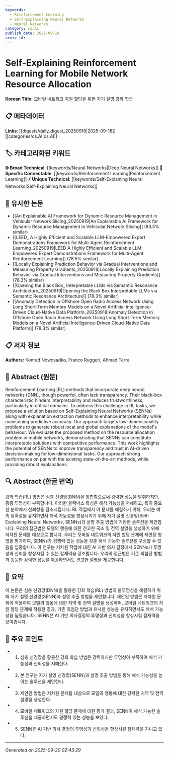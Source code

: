 ```yaml
---
keywords:
  - Reinforcement Learning
  - Self-Explaining Neural Networks
  - Neural Networks
category: cs.AI
publish_date: 2025-09-18
arxiv_id:
---
```


<!-- KEYWORD_LINKING_METADATA:
{
  "processed_timestamp": "2025-09-22 22:10:59.198536",
  "vocabulary_version": "1.0",
  "selected_keywords": [
    "Reinforcement Learning",
    "Self-Explaining Neural Networks",
    "Neural Networks"
  ],
  "rejected_keywords": [
    "Resource Allocation in Mobile Networks"
  ],
  "similarity_scores": {
    "Reinforcement Learning": 0.88,
    "Self-Explaining Neural Networks": 0.8,
    "Neural Networks": 0.75
  },
  "extraction_method": "AI_prompt_based",
  "budget_applied": true
}
-->

# Self-Explaining Reinforcement Learning for Mobile Network Resource Allocation

**Korean Title:** 모바일 네트워크 자원 할당을 위한 자기 설명 강화 학습

## 📋 메타데이터

**Links**: [[digests/daily_digest_20250918|2025-09-18]]      [[categories/cs.AI|cs.AI]]

## 🏷️ 카테고리화된 키워드
**🌐 Broad Technical**: [[keywords/Neural Networks|Deep Neural Networks]]
**🔗 Specific Connectable**: [[keywords/Reinforcement Learning|Reinforcement Learning]]
**⚡ Unique Technical**: [[keywords/Self-Explaining Neural Networks|Self-Explaining Neural Networks]]

## 🔗 유사한 논문
- [[An Explainable AI Framework for Dynamic Resource Management in Vehicular Network Slicing_20250919|An Explainable AI Framework for Dynamic Resource Management in Vehicular Network Slicing]] (83.5% similar)
- [[LEED_ A Highly Efficient and Scalable LLM-Empowered Expert Demonstrations Framework for Multi-Agent Reinforcement Learning_20250919|LEED A Highly Efficient and Scalable LLM-Empowered Expert Demonstrations Framework for Multi-Agent Reinforcement Learning]] (78.5% similar)
- [[Locally Explaining Prediction Behavior via Gradual Interventions and Measuring Property Gradients_20250918|Locally Explaining Prediction Behavior via Gradual Interventions and Measuring Property Gradients]] (78.3% similar)
- [[Opening the Black Box_ Interpretable LLMs via Semantic Resonance Architecture_20250919|Opening the Black Box Interpretable LLMs via Semantic Resonance Architecture]] (78.3% similar)
- [[Anomaly Detection in Offshore Open Radio Access Network Using Long Short-Term Memory Models on a Novel Artificial Intelligence-Driven Cloud-Native Data Platform_20250918|Anomaly Detection in Offshore Open Radio Access Network Using Long Short-Term Memory Models on a Novel Artificial Intelligence-Driven Cloud-Native Data Platform]] (78.3% similar)

## 📋 저자 정보

**Authors:** Konrad Nowosadko, Franco Ruggeri, Ahmad Terra

## 📄 Abstract (원문)

Reinforcement Learning (RL) methods that incorporate deep neural networks
(DNN), though powerful, often lack transparency. Their black-box characteristic
hinders interpretability and reduces trustworthiness, particularly in critical
domains. To address this challenge in RL tasks, we propose a solution based on
Self-Explaining Neural Networks (SENNs) along with explanation extraction
methods to enhance interpretability while maintaining predictive accuracy. Our
approach targets low-dimensionality problems to generate robust local and
global explanations of the model's behaviour. We evaluate the proposed method
on the resource allocation problem in mobile networks, demonstrating that SENNs
can constitute interpretable solutions with competitive performance. This work
highlights the potential of SENNs to improve transparency and trust in
AI-driven decision-making for low-dimensional tasks. Our approach strong
performance on par with the existing state-of-the-art methods, while providing
robust explanations.

## 🔍 Abstract (한글 번역)

강화 학습(RL) 방법은 심층 신경망(DNN)을 통합함으로써 강력한 성능을 발휘하지만, 종종 투명성이 부족합니다. 이러한 블랙박스 특성은 해석 가능성을 저해하고, 특히 중요한 분야에서 신뢰성을 감소시킵니다. RL 작업에서 이 문제를 해결하기 위해, 우리는 예측 정확성을 유지하면서 해석 가능성을 향상시키기 위해 자기 설명 신경망(Self-Explaining Neural Networks, SENNs)과 설명 추출 방법에 기반한 솔루션을 제안합니다. 우리의 접근법은 모델의 행동에 대한 견고한 국소 및 전역 설명을 생성하기 위해 저차원 문제를 대상으로 합니다. 우리는 모바일 네트워크의 자원 할당 문제에 제안된 방법을 평가하여, SENNs가 경쟁력 있는 성능을 갖춘 해석 가능한 솔루션을 구성할 수 있음을 입증합니다. 이 연구는 저차원 작업에 대한 AI 기반 의사 결정에서 SENNs가 투명성과 신뢰를 향상시킬 수 있는 잠재력을 강조합니다. 우리의 접근법은 기존 최첨단 방법과 동등한 강력한 성능을 제공하면서도 견고한 설명을 제공합니다.

## 📝 요약

이 논문은 심층 신경망(DNN)을 활용한 강화 학습(RL) 방법의 불투명성을 해결하기 위해 자기 설명 신경망(SENN)과 설명 추출 방법을 제안합니다. 제안된 방법은 저차원 문제에 적용하여 모델의 행동에 대한 지역 및 전역 설명을 생성하며, 모바일 네트워크의 자원 할당 문제에 적용한 결과, 기존 최첨단 방법과 유사한 성능을 유지하면서도 해석 가능성을 높였습니다. SENN은 AI 기반 의사결정의 투명성과 신뢰성을 향상시킬 잠재력을 보여줍니다.

## 🎯 주요 포인트

- 1. 심층 신경망을 활용한 강화 학습 방법은 강력하지만 투명성이 부족하여 해석 가능성과 신뢰성을 저해한다.

- 2. 본 연구는 자기 설명 신경망(SENN)과 설명 추출 방법을 통해 해석 가능성을 높이는 솔루션을 제안한다.

- 3. 제안된 방법은 저차원 문제를 대상으로 모델의 행동에 대한 강력한 지역 및 전역 설명을 생성한다.

- 4. 모바일 네트워크의 자원 할당 문제에 대한 평가 결과, SENN이 해석 가능한 솔루션을 제공하면서도 경쟁력 있는 성능을 보였다.

- 5. SENN은 AI 기반 의사 결정의 투명성과 신뢰성을 향상시킬 잠재력을 지니고 있다.

---

*Generated on 2025-09-20 02:43:29*